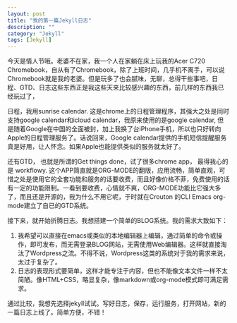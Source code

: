 ```yaml
---
layout: post
title: "我的第一篇Jekyll日志"
description: ""
category: "Jekyll"
tags: [Jekyll]
---
```


今天是情人节哦。老婆不在家，我一个人在家躺在床上玩我的Acer C720 Chromebook，自从有了Chromebook，除了上班时间，几乎机不离手，可以说Chromebook就是我的老婆。但是玩多了也会腻味，无聊，总得干些事吧，日程、GTD、日志这些东西正是我这些天来比较感兴趣的东西，前几样的东西我已经玩过了，

日程，我用sunrise calendar. 这是chrome上的日程管理程序，其强大之处是同时支持google calendar和icloud calendar，我原来使用的是google calendar, 但是随着Google在中国的全面被封，加上我换了台iPhone手机，所以也只好转向Apple的日程管理服务了。话说回来，Google calendar提供的手机短信提醒服务真是好用，让人怀念。如果Apple也能提供类似的服务就太好了。

还有GTD， 也就是所谓的Get things done，试了很多chrome app， 最得我心的是 workflowy. 这个APP简直就是ORG-MODE的翻版，应用流畅，简单直观，可惜之处是使用它的全套功能和服务的话要收费，而且好像价格不菲，免费使用的话有一定的功能限制。一看到要收费，心情就不爽，ORG-MODE功能比它强大多了，而且还是开源的，我为什么不用它呢，于时就在Crouton 的CLI Emacs org-mode建立了自已的GTD系统。

接下来，就开始折腾日志。我想搭建一个简单的BLOG系统。我的需求大致如下：

1. 我希望可以直接在emacs或类似的本地编辑器上编辑，通过简单的命令或操作，即可发布，而无需登录BLOG网站，无需使用Web编辑器。这样就直接淘汰了Wordpress之流。不得不说，Wordpress这类的系统对于我的需求来说，太过于复杂了。
2. 日志的表现形式要简单，这样才能专注于内容，但也不能像文本文件一样不太简陋。像HTML+CSS，略显复杂，像markdown或org-mode模式即可满足需求。

通过比较，我想先选择jekyll试试。写好日志，保存，运行服务，打开网站，新的一篇日志上线了。简单方便，不错！
